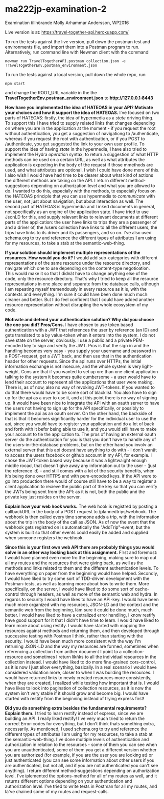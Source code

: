 # ma222jp-examination-2
Examination tillhörande Molly Arhammar Andersson, WP2016

Live version is at: https://travel-together-api.herokuapp.com/

To run the tests against the live version, pull down the postman test and environments file, and import them into a Postman program to run.  
Alternatively, run command line with Newman client with the command
```
newman run TravelTogetherAPI.postman_collection.json -e TravelTogetherEnv.postman_environment.json 
```

To run the tests against a local version, pull down the whole repo, run
```
npm start
```
and change the ROOT_URL variable in the the **TravelTogetherEnv.postman_environment.json** to **http://127.0.0.1:8443**

**How have you implemented the idea of HATEOAS in your API? Motivate your choices and how it support the idea of HATEOAS.**
I've focused on two parts of HATEOAS: firstly, the idea of hypermedia as a _state_ driving thing. To support this I have tried to supply related links that changes depending on where you are in the application at the moment - if you request the root without authentication, you get a suggestion of navigationg to /authenticate, whereas if you request the root with authentication, or if you POST to /authenticate, you get suggested the link to your own user profile. To support the idea of having _state_ in the hypermedia, I have also tried to implement the Hydra _operation_ syntax, to return a súggestion of what HTTP methods can be used on a certain URL, as well as what attributes the application is expecting in the body of the request if those mmethods are used, and what attributes are optional. I wish I could have done more of this. I also wish I would have had time to be clearer about what kind of actions the different methods are taking on the API. I return different method-suggestions depending on authorization level and what you are allowed to do. I wanted to do this, especially with the methods, to especially focus on the HATEOAS principle that you can use hypermedia to _communicate_ with the user, not just about navigation, but about interaction as well.
The second part of HATEOAS is hypermedia and Linked documents in general, not specifically as an engine of the application state. I have tried to use JsonLD for this, and supply relevant links to relevant documents at different parts of the application: the user have links to trips they are a passenger of and a driver of, the /users collection have links to all the different users, the trips have links to its driver and its passengers, and so on.
I've also used schema.org to try and reference the different types of attributes I am using for my resources, to take a stab at the semantic-web-thing. 

**If your solution should implement multiple representations of the resources. How would you do it?**
I would add sub-categories with different representations of the same resource under the resource directory, and navigate which one to use depending on the content-type negotioation. This would make it so that I didnät have to change anything else of the code, only the resource directory. That's why I tried to keep all the resource representations in one place and separate from the database calls, although I am repeating myself tremendously in every resource as it is, with the contexts and everything. I'm sure it could have been done much much cleaner and better. But I do feel confident that I could have added another resource representation without disrupting the whole ecosystem of my code.

**Motivate and defend your authentication solution? Why did you choose the one you did? Pros/Cons.**
I have chosen to use token based authentication with a JWT that references the user by reference (an ID) and gets translated to a by value-token when it enters into the system. I do not save state on the server, obviously. I use a public and a private PEM-encoded key to sign and verify the JWT. Pros is that the sign in and the handling becomes very easy - you supply your username and password in a POST-request, get a JWT back, and then use that in the authentication header for other requests. Since the api runs over HTTPs, the initial information exchange is not insecure, and the whole system is very light-weight. Cons are that if you wanted to set up ore than one client application talking to the system it becomes quite cumbersome - a user would have to lend their account to represent all the applications that user were making. There is, as of now, also no way of revoking JWT-tokens. If you wanted to do that there would have to be some sort of blacklist. You also have to sign up for the api as a user to use it, and at this point there is no way of signing up. It would have been nice to integrate the API with an oauth server to have the users not having to sign up for the API specifically, or possibly to implement the api as an oauth server. On the other hand, the backside of that is that it becomes significantly harder for the individual user to use the api, since you would have to register your application and do a lot of back and forth with it befor being able to use it, and you would still have to make your account to tie the application to. The pros of having an external oauth server do the authentication for you is that you don't have to handle any of the users-in-the-database problems, but on the other hand you involv an external server that this api doesnt have anything to do with - I don't wanät to access the users facebook or github account in my API, for example. I chose the JWT-token based way because it was a lightwaight enough middle rooad, that doesn't give away any information out to the user - (just the reference id) - and still comes with a lot of the security benefits, when it's being done over HTTPS and with pem-encoded keys. If the API were to go into production there would of course still have to be a way to register a client application to recieve the public part of the key so that you can verify the JWTs being sent from the API: as it is not, both the public and the private key just resides on the server.

**Explain how your web hook works.**
The web hook is registred by posting a callbackURL in the body of a POST request to /plannedtrips/webhook. The webhook is then called every time someone adds a trip, with the information about the trip in the body of the call as JSON. As of now the event that the webhook gets registred on is automatically the "AddTrip"-event, but the system is built so that other events could easily be added and supplied when someone registers the webhook.

**Since this is your first own web API there are probably things you would solve in an other way looking back at this assignment.**
FIrst and foremost: I would have planned even more fro the beginning, making sure to map out all my routes and the resources thet were giving back, as well as the methods and links related to them and the different authentication levels. To have everything on paper from the beginning would have helped. Secondly, I would have liked to try some sort of TDD-driven development with the Postman-tests, as well as learning more about how to write them. More specifically, on the server, I would have liked to do some sort of cache-control through headers, as well as more of the semantic web and hydra. In regards to security I would have likes to have an API-key. I would have been much more organized with my resources, JSON-LD and the context and the semantic web from the beginning, Iäm sure it could be done much, much better. I would have liked to have a cetralized error handling, I know restify have good support for it that I didn't have time to learn. I would have liked to learn more about using restify. I would have started with mapping the resources against methods and returning them, and then developed through successive testing with Postman I think, rather than starting with the security. I would have been much more consistent with the way I'm retruning JSON-LD and the way my resources are formed, sometimes when referencing a collection from anther document I point to a collection-resource and sometimes I return likńks to all the individual resources in the collection instead. I would have liked to do more fine-grained cors-control, as it is now I just allow everything, basically. In a real scenario I would have considered validation more, closer to when I was building the resources. I would have returned links to newly created resources more consistently, when they are created, I realized while testing how important that is. I would have likes to look into pagination of collection resources, as it is now the system isn't very stable if it should grow and become big. I would have started with restify from the beginning instead of trying express first!

**Did you do something extra besides the fundamental requirements? Explain them.**
I tried to learn restify instead of express, since we are building an API. I really liked restify! I've very much tried to return the correct Error-codes for everything, but I don't think thats something extra, necessarily.
As mentioned, I used schema.org to try and reference the different types of attributes I am using for my resources, to take a stab at the semantic-web-thing. I've done multiple levels of authentication and authorization in relation to the resources - some of them you can see when you are unauthenticated, some of them you get a different version whether you are authorized (for example, if you are the user you are looking at) or just authenticated (you can see some information about other users if you are authenticated, but not all, and if you are not authenticated you can't see anything). I return different method-suggestions depending on authorization level. I've iplemented the options-method for all of my routes as well, and it returns different options depending on your authentication and authorization level.
I've tried to write tests in Postman for all my routes, and Iä've chained some of my routes and request-calls.
